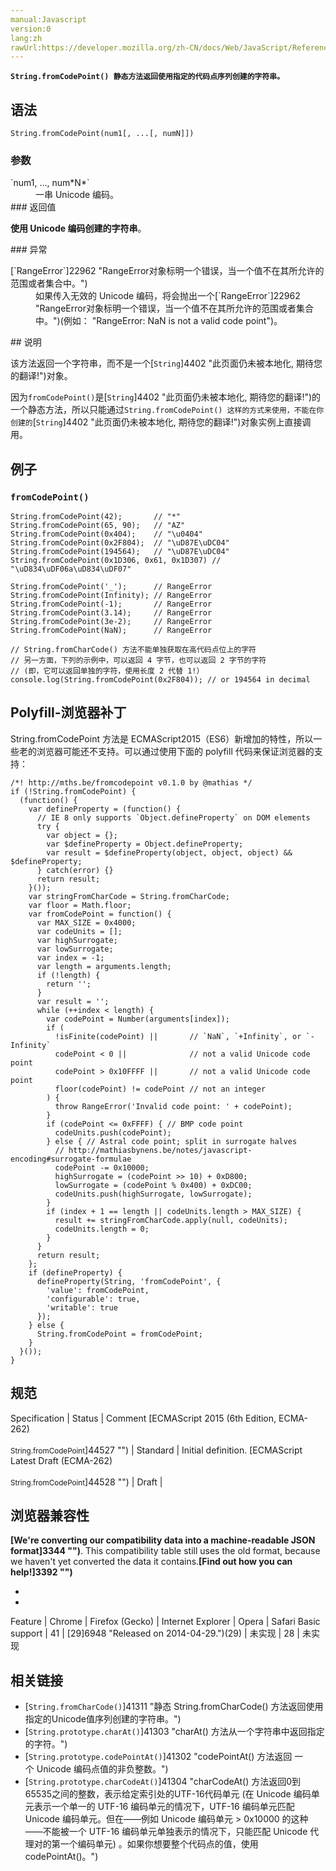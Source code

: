 ```yaml
---
manual:Javascript
version:0
lang:zh
rawUrl:https://developer.mozilla.org/zh-CN/docs/Web/JavaScript/Reference/Global_Objects/String/fromCodePoint
---
```






**`String.fromCodePoint() 静态方法返回使用指定的代码点序列创建的字符串。`**


## 语法<a name="语法"></a>

```
String.fromCodePoint(num1[, ...[, numN]])
```

### 参数<a name="参数"></a>
<dl><dt id=''>`num1, ..., num*N*`</dt><dd>一串 Unicode 编码。</dd><dt id=''>
### 返回值<a name="返回值"></a>


**使用 Unicode 编码创建的字符串**。

</dt></dl>
### 异常<a name="异常"></a>
<dl><dt id=''>[`RangeError`]22962 "RangeError对象标明一个错误，当一个值不在其所允许的范围或者集合中。")</dt><dd>如果传入无效的 Unicode 编码，将会抛出一个[`RangeError`]22962 "RangeError对象标明一个错误，当一个值不在其所允许的范围或者集合中。")(例如： &quot;RangeError: NaN is not a valid code point&quot;)。</dd></dl>
## 说明<a name="说明"></a>


该方法返回一个字符串，而不是一个[`String`]4402 "此页面仍未被本地化, 期待您的翻译!")对象。



因为`fromCodePoint()`是[`String`]4402 "此页面仍未被本地化, 期待您的翻译!")的一个静态方法，所以只能通过`String.fromCodePoint() 这样的方式来使用，不能在你创建的`[`String`]4402 "此页面仍未被本地化, 期待您的翻译!")对象实例上直接调用。


## 例子<a name="例子"></a>

### `fromCodePoint()`<a name="使用_fromCodePoint()"></a>

```
String.fromCodePoint(42);       // "*"
String.fromCodePoint(65, 90);   // "AZ"
String.fromCodePoint(0x404);    // "\u0404"
String.fromCodePoint(0x2F804);  // "\uD87E\uDC04"
String.fromCodePoint(194564);   // "\uD87E\uDC04"
String.fromCodePoint(0x1D306, 0x61, 0x1D307) // "\uD834\uDF06a\uD834\uDF07"

String.fromCodePoint('_');      // RangeError
String.fromCodePoint(Infinity); // RangeError
String.fromCodePoint(-1);       // RangeError
String.fromCodePoint(3.14);     // RangeError
String.fromCodePoint(3e-2);     // RangeError
String.fromCodePoint(NaN);      // RangeError
```

```
// String.fromCharCode() 方法不能单独获取在高代码点位上的字符
// 另一方面，下列的示例中，可以返回 4 字节，也可以返回 2 字节的字符
// (即，它可以返回单独的字符，使用长度 2 代替 1!） 
console.log(String.fromCodePoint(0x2F804)); // or 194564 in decimal
```

## Polyfill-浏览器补丁<a name="Polyfill-浏览器补丁"></a>


String.fromCodePoint 方法是 ECMAScript2015（ES6）新增加的特性，所以一些老的浏览器可能还不支持。可以通过使用下面的 polyfill 代码来保证浏览器的支持：






```
/*! http://mths.be/fromcodepoint v0.1.0 by @mathias */
if (!String.fromCodePoint) {
  (function() {
    var defineProperty = (function() {
      // IE 8 only supports `Object.defineProperty` on DOM elements
      try {
        var object = {};
        var $defineProperty = Object.defineProperty;
        var result = $defineProperty(object, object, object) && $defineProperty;
      } catch(error) {}
      return result;
    }());
    var stringFromCharCode = String.fromCharCode;
    var floor = Math.floor;
    var fromCodePoint = function() {
      var MAX_SIZE = 0x4000;
      var codeUnits = [];
      var highSurrogate;
      var lowSurrogate;
      var index = -1;
      var length = arguments.length;
      if (!length) {
        return '';
      }
      var result = '';
      while (++index < length) {
        var codePoint = Number(arguments[index]);
        if (
          !isFinite(codePoint) ||       // `NaN`, `+Infinity`, or `-Infinity`
          codePoint < 0 ||              // not a valid Unicode code point
          codePoint > 0x10FFFF ||       // not a valid Unicode code point
          floor(codePoint) != codePoint // not an integer
        ) {
          throw RangeError('Invalid code point: ' + codePoint);
        }
        if (codePoint <= 0xFFFF) { // BMP code point
          codeUnits.push(codePoint);
        } else { // Astral code point; split in surrogate halves
          // http://mathiasbynens.be/notes/javascript-encoding#surrogate-formulae
          codePoint -= 0x10000;
          highSurrogate = (codePoint >> 10) + 0xD800;
          lowSurrogate = (codePoint % 0x400) + 0xDC00;
          codeUnits.push(highSurrogate, lowSurrogate);
        }
        if (index + 1 == length || codeUnits.length > MAX_SIZE) {
          result += stringFromCharCode.apply(null, codeUnits);
          codeUnits.length = 0;
        }
      }
      return result;
    };
    if (defineProperty) {
      defineProperty(String, 'fromCodePoint', {
        'value': fromCodePoint,
        'configurable': true,
        'writable': true
      });
    } else {
      String.fromCodePoint = fromCodePoint;
    }
  }());
}
```

## 规范<a name="规范"></a>

Specification | Status | Comment 
[ECMAScript 2015 (6th Edition, ECMA-262)<br></br><small>String.fromCodePoint</small>]44527 "") | Standard | Initial definition. 
[ECMAScript Latest Draft (ECMA-262)<br></br><small>String.fromCodePoint</small>]44528 "") | Draft |  


## 浏览器兼容性<a name="浏览器兼容性"></a>


**[We&#39;re converting our compatibility data into a machine-readable JSON format]3344 "")**. This compatibility table still uses the old format, because we haven&#39;t yet converted the data it contains.**[Find out how you can help!]3392 "")**


* 
* 

Feature | Chrome | Firefox (Gecko) | Internet Explorer | Opera | Safari 
Basic support | 41 | [29]6948 "Released on 2014-04-29.")(29) | 未实现 | 28 | 未实现 





## 相关链接<a name="相关链接"></a>

* [`String.fromCharCode()`]41311 "静态 String.fromCharCode() 方法返回使用指定的Unicode值序列创建的字符串。")
* [`String.prototype.charAt()`]41303 "charAt() 方法从一个字符串中返回指定的字符。")
* [`String.prototype.codePointAt()`]41302 "codePointAt() 方法返回 一个 Unicode 编码点值的非负整数。")
* [`String.prototype.charCodeAt()`]41304 "charCodeAt() 方法返回0到65535之间的整数，表示给定索引处的UTF-16代码单元 (在 Unicode 编码单元表示一个单一的 UTF-16 编码单元的情况下，UTF-16 编码单元匹配 Unicode 编码单元。但在——例如 Unicode 编码单元 > 0x10000 的这种——不能被一个 UTF-16 编码单元单独表示的情况下，只能匹配 Unicode 代理对的第一个编码单元) 。如果你想要整个代码点的值，使用 codePointAt()。")



